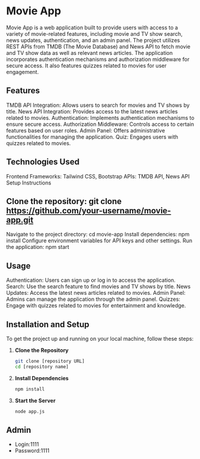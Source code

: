 # Movie App
Movie App is a web application built to provide users with access to a variety of movie-related features, including movie and TV show search, news updates, authentication, and an admin panel. The project utilizes REST APIs from TMDB (The Movie Database) and News API to fetch movie and TV show data as well as relevant news articles. The application incorporates authentication mechanisms and authorization middleware for secure access. It also features quizzes related to movies for user engagement.

## Features
TMDB API Integration: Allows users to search for movies and TV shows by title.
News API Integration: Provides access to the latest news articles related to movies.
Authentication: Implements authentication mechanisms to ensure secure access.
Authorization Middleware: Controls access to certain features based on user roles.
Admin Panel: Offers administrative functionalities for managing the application.
Quiz: Engages users with quizzes related to movies.
## Technologies Used
Frontend Frameworks: Tailwind CSS, Bootstrap
APIs: TMDB API, News API
Setup Instructions
## Clone the repository: git clone https://github.com/your-username/movie-app.git
Navigate to the project directory: cd movie-app
Install dependencies: npm install
Configure environment variables for API keys and other settings.
Run the application: npm start
## Usage
Authentication: Users can sign up or log in to access the application.
Search: Use the search feature to find movies and TV shows by title.
News Updates: Access the latest news articles related to movies.
Admin Panel: Admins can manage the application through the admin panel.
Quizzes: Engage with quizzes related to movies for entertainment and knowledge.
## Installation and Setup

To get the project up and running on your local machine, follow these steps:

1. **Clone the Repository**
   ```sh
   git clone [repository URL]
   cd [repository name]
2. **Install Dependencies**
   ```sh
   npm install
   ```
3. **Start the Server**
   ```sh
   node app.js
   ```
## Admin 
- Login:1111
- Password:1111
